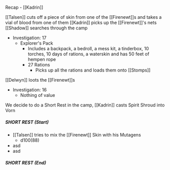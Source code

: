 Recap - [[Kadrin]]

[[Talsen]] cuts off a piece of skin from one of the [[Firenewt]]s and takes a vial of blood from one of them
[[Kadrin]] picks up the [[Firenewt]]'s nets
[[Shadow]] searches through the camp
- Investigation: 17
	- Explorer's Pack
		- Includes a backpack, a bedroll, a mess kit, a tinderbox, 10 torches, 10 days of rations, a waterskin and has 50 feet of hempen rope
		- 27 Rations
			- Picks up all the rations and loads them onto [[Stomps]]

[[Delwyn]] loots the [[Firenewt]]s
- Investigation: 16
	- Nothing of value

We decide to do a Short Rest in the camp, [[Kadrin]] casts Spirit Shroud into Vorn
##### SHORT REST (Start)
- [[Talsen]] tries to mix the [[Firenewt]] Skin with his Mutagens
	- d100(88)
- asd
- asd
##### SHORT REST (End)